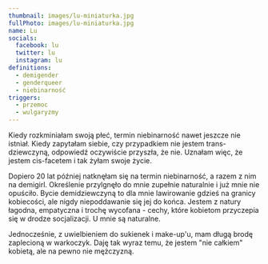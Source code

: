 ```yaml
---
thumbnail: images/lu-miniaturka.jpg
fullPhoto: images/lu-miniaturka.jpg
name: Lu
socials:
  facebook: lu
  twitter: lu
  instagram: lu
definitions:
  - demigender
  - genderqueer
  - niebinarność
triggers:
  - przemoc
  - wulgaryzmy
---
```

Kiedy rozkminiałam swoją płeć, termin niebinarność nawet jeszcze nie istniał. Kiedy zapytałam siebie, czy przypadkiem nie jestem trans-dziewczyną, odpowiedź oczywiście przyszła, że nie. Uznałam więc, że jestem cis-facetem i tak żyłam swoje życie.

Dopiero 20 lat później natknęłam się na termin niebinarność, a razem z nim na demigirl. Określenie przylgnęło do mnie zupełnie naturalnie i już mnie nie opuściło. Bycie demidziewczyną to dla mnie lawirowanie gdzieś na granicy kobiecości, ale nigdy niepoddawanie się jej do końca. Jestem z natury łagodna, empatyczna i trochę wycofana - cechy, które kobietom przyczepia się w drodze socjalizacji. U mnie są naturalne. 

Jednocześnie, z uwielbieniem do sukienek i make-up'u, mam długą brodę zaplecioną w warkoczyk. Daję tak wyraz temu, że jestem "nie całkiem" kobietą, ale na pewno nie mężczyzną.